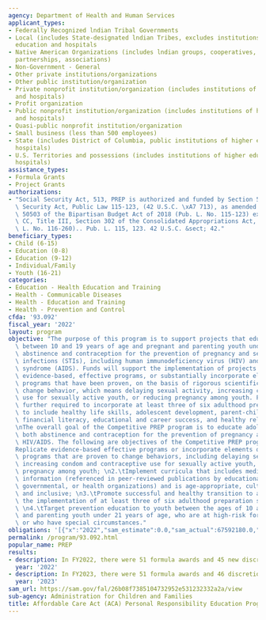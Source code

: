 ```yaml
---
agency: Department of Health and Human Services
applicant_types:
- Federally Recognized lndian Tribal Governments
- Local (includes State-designated lndian Tribes, excludes institutions of higher
  education and hospitals
- Native American Organizations (includes lndian groups, cooperatives, corporations,
  partnerships, associations)
- Non-Government - General
- Other private institutions/organizations
- Other public institution/organization
- Private nonprofit institution/organization (includes institutions of higher education
  and hospitals)
- Profit organization
- Public nonprofit institution/organization (includes institutions of higher education
  and hospitals)
- Quasi-public nonprofit institution/organization
- Small business (less than 500 employees)
- State (includes District of Columbia, public institutions of higher education and
  hospitals)
- U.S. Territories and possessions (includes institutions of higher education and
  hospitals)
assistance_types:
- Formula Grants
- Project Grants
authorizations:
- "Social Security Act, 513, PREP is authorized and funded by Section 513 of the Social\
  \ Security Act, Public Law 115-123, (42 U.S.C. \xA7 713), as amended by Section\
  \ 50503 of the Bipartisan Budget Act of 2018 (Pub. L. No. 115-123) extended by Division\
  \ CC, Title III, Section 302 of the Consolidated Appropriations Act, 2021 (Pub.\
  \ L. No. 116-260).. Pub. L. 115, 123. 42 U.S.C. &sect; 42."
beneficiary_types:
- Child (6-15)
- Education (0-8)
- Education (9-12)
- Individual/Family
- Youth (16-21)
categories:
- Education - Health Education and Training
- Health - Communicable Diseases
- Health - Education and Training
- Health - Prevention and Control
cfda: '93.092'
fiscal_year: '2022'
layout: program
objective: "The purpose of this program is to support projects that educate youth\
  \ between 10 and 19 years of age and pregnant and parenting youth under age 21 on\
  \ abstinence and contraception for the prevention of pregnancy and sexually transmitted\
  \ infections (STIs), including human immunodeficiency virus (HIV) and acquired immunodeficiency\
  \ syndrome (AIDS). Funds will support the implementation of projects that replicate\
  \ evidence-based, effective programs, or substantially incorporate elements of effective\
  \ programs that have been proven, on the basis of rigorous scientific research to\
  \ change behavior, which means delaying sexual activity, increasing condom or contraceptive\
  \ use for sexually active youth, or reducing pregnancy among youth. Projects are\
  \ further required to incorporate at least three of six adulthood preparation subjects,\
  \ to include healthy life skills, adolescent development, parent-child communication,\
  \ financial literacy, educational and career success, and healthy relationships.\n\
  \nThe overall goal of the Competitive PREP program is to educate adolescents on\
  \ both abstinence and contraception for the prevention of pregnancy and STIs, including\
  \ HIV/AIDS. The following are objectives of the Competitive PREP program: \n1.\t\
  Replicate evidence-based effective programs or incorporate elements of effective\
  \ programs that are proven to change behaviors, including delaying sexual activity,\
  \ increasing condom and contraceptive use for sexually active youth, or reducing\
  \ pregnancy among youth; \n2.\tImplement curricula that includes medically accurate\
  \ information (referenced in peer-reviewed publications by educational, scientific,\
  \ governmental, or health organizations) and is age-appropriate, culturally appropriate,\
  \ and inclusive; \n3.\tPromote successful and healthy transition to adulthood through\
  \ the implementation of at least three of six adulthood preparation subjects; and\
  \ \n4.\tTarget prevention education to youth between the ages of 10 and 19, or pregnant\
  \ and parenting youth under 21 years of age, who are at high-risk for becoming pregnant\
  \ or who have special circumstances."
obligations: '[{"x":"2022","sam_estimate":0.0,"sam_actual":67592180.0,"usa_spending_actual":42783737.68},{"x":"2023","sam_estimate":68868219.0,"sam_actual":0.0,"usa_spending_actual":52587411.73},{"x":"2024","sam_estimate":69020446.0,"sam_actual":0.0,"usa_spending_actual":0.0}]'
permalink: /program/93.092.html
popular_name: PREP
results:
- description: In FY2022, there were 51 formula awards and 45 new discretionary awards.
  year: '2022'
- description: In FY2023, there were 51 formula awards and 46 discretionary awards.
  year: '2023'
sam_url: https://sam.gov/fal/26b08f7385104732952e531232332a2a/view
sub-agency: Administration for Children and Families
title: Affordable Care Act (ACA) Personal Responsibility Education Program
---
```

